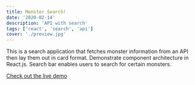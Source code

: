 ```yaml
---
title: Monster Search!
date: '2020-02-14'
description: 'API with search'
tags: ['react', 'search', 'api']
cover: './preview.jpg'
---
```


This is a search application that fetches monster information from an API then lay them out in card format. Demonstrate component architecture in React.js. Search bar enables users to search for certain monsters.

<a href="https://cherylliao.github.io/monsters-search/">Check out the live demo</a>
